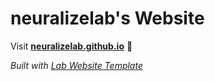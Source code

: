 
# neuralizelab's Website

Visit **[neuralizelab.github.io](https://neuralizelab.github.io)** 🚀

_Built with [Lab Website Template](https://greene-lab.gitbook.io/lab-website-template-docs)_

